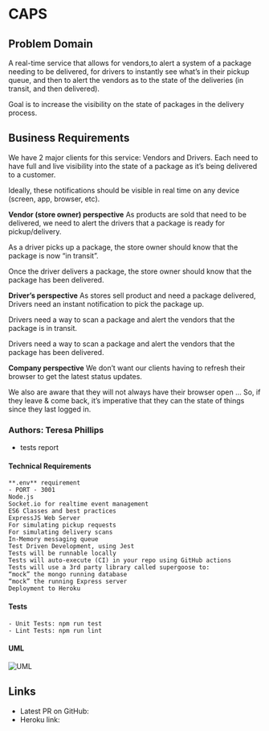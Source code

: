 # CAPS

## Problem Domain

A real-time service that allows for vendors,to alert a system of a package needing to be delivered, for drivers to instantly see what’s in their pickup queue, and then to alert the vendors as to the state of the deliveries (in transit, and then delivered).

Goal is to increase the visibility on the state of packages in the delivery process.

## Business Requirements

We have 2 major clients for this service: Vendors and Drivers. Each need to have full and live visibility into the state of a package as it’s being delivered to a customer.

Ideally, these notifications should be visible in real time on any device (screen, app, browser, etc).

**Vendor (store owner) perspective**
As products are sold that need to be delivered, we need to alert the drivers that a package is ready for pickup/delivery.

As a driver picks up a package, the store owner should know that the package is now “in transit”.

Once the driver delivers a package, the store owner should know that the package has been delivered.

**Driver’s perspective**
As stores sell product and need a package delivered, Drivers need an instant notification to pick the package up.

Drivers need a way to scan a package and alert the vendors that the package is in transit.

Drivers need a way to scan a package and alert the vendors that the package has been delivered.

**Company perspective**
We don’t want our clients having to refresh their browser to get the latest status updates.

We also are aware that they will not always have their browser open …
So, if they leave & come back, it’s imperative that they can the state of things since they last logged in.


### Authors: Teresa Phillips

- tests report

#### Technical Requirements

    **.env** requirement
    - PORT - 3001
    Node.js
    Socket.io for realtime event management
    ES6 Classes and best practices
    ExpressJS Web Server
    For simulating pickup requests
    For simulating delivery scans
    In-Memory messaging queue
    Test Driven Development, using Jest
    Tests will be runnable locally
    Tests will auto-execute (CI) in your repo using GitHub actions
    Tests will use a 3rd party library called supergoose to:
    “mock” the mongo running database
    “mock” the running Express server
    Deployment to Heroku


#### Tests

    - Unit Tests: npm run test
    - Lint Tests: npm run lint

#### UML

![UML]()


## Links

- Latest PR on GitHub:
- Heroku link:
